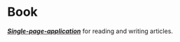 # Book

<a href='https://en.wikipedia.org/wiki/Single-page_application'><b><i>Single-page-application</i></b></a> for reading and writing articles.